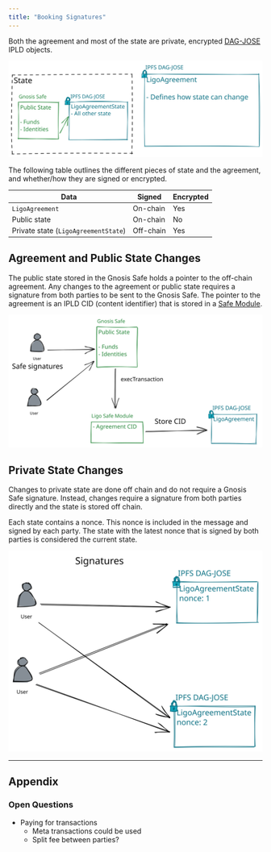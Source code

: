 ```yaml
---
title: "Booking Signatures"
---
```


Both the agreement and most of the state are private, encrypted [DAG-JOSE](https://ipld.io/specs/codecs/dag-jose/spec/) IPLD objects.

![Booking and Agreement State IPFS.excalidraw](../../drawings/Booking%20and%20Agreement%20State%20IPFS.excalidraw.svg)

The following table outlines the different pieces of state and the agreement, and whether/how they are signed or encrypted.

| Data                                 | Signed    | Encrypted |
| ------------------------------------ | --------- | --------- |
| `LigoAgreement`                      | On-chain  | Yes       | 
| Public state                         | On-chain  | No        |
| Private state (`LigoAgreementState`) | Off-chain | Yes       |

## Agreement and Public State Changes
The public state stored in the Gnosis Safe holds a pointer to the off-chain agreement. Any changes to the agreement or public state requires a signature from both parties to be sent to the Gnosis Safe. The pointer to the agreement is an IPLD CID (content identifier) that is stored in a [Safe Module](https://docs.gnosis-safe.io/contracts/modules-1).

![Booking Signature Module Off Chain.excalidraw](../../drawings/Booking%20Signature%20Module%20Off%20Chain.excalidraw.svg)

## Private State Changes
Changes to private state are done off chain and do not require a Gnosis Safe signature. Instead, changes require a signature from both parties directly and the state is stored off chain.

Each state contains a nonce. This nonce is included in the message and signed by each party. The state with the latest nonce that is signed by both parties is considered the current state.

![Booking Signature Off Chain State.excalidraw](../../drawings/Booking%20Signature%20Off%20Chain%20State.excalidraw.svg)

---
## Appendix
### Open Questions
- Paying for transactions
	- Meta transactions could be used
	- Split fee between parties?